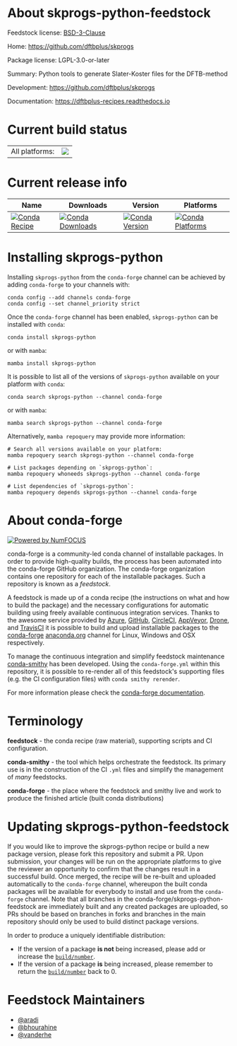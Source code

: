 About skprogs-python-feedstock
==============================

Feedstock license: [BSD-3-Clause](https://github.com/conda-forge/skprogs-python-feedstock/blob/main/LICENSE.txt)

Home: https://github.com/dftbplus/skprogs

Package license: LGPL-3.0-or-later

Summary: Python tools to generate Slater-Koster files for the DFTB-method

Development: https://github.com/dftbplus/skprogs

Documentation: https://dftbplus-recipes.readthedocs.io

Current build status
====================


<table><tr><td>All platforms:</td>
    <td>
      <a href="https://dev.azure.com/conda-forge/feedstock-builds/_build/latest?definitionId=20033&branchName=main">
        <img src="https://dev.azure.com/conda-forge/feedstock-builds/_apis/build/status/skprogs-python-feedstock?branchName=main">
      </a>
    </td>
  </tr>
</table>

Current release info
====================

| Name | Downloads | Version | Platforms |
| --- | --- | --- | --- |
| [![Conda Recipe](https://img.shields.io/badge/recipe-skprogs--python-green.svg)](https://anaconda.org/conda-forge/skprogs-python) | [![Conda Downloads](https://img.shields.io/conda/dn/conda-forge/skprogs-python.svg)](https://anaconda.org/conda-forge/skprogs-python) | [![Conda Version](https://img.shields.io/conda/vn/conda-forge/skprogs-python.svg)](https://anaconda.org/conda-forge/skprogs-python) | [![Conda Platforms](https://img.shields.io/conda/pn/conda-forge/skprogs-python.svg)](https://anaconda.org/conda-forge/skprogs-python) |

Installing skprogs-python
=========================

Installing `skprogs-python` from the `conda-forge` channel can be achieved by adding `conda-forge` to your channels with:

```
conda config --add channels conda-forge
conda config --set channel_priority strict
```

Once the `conda-forge` channel has been enabled, `skprogs-python` can be installed with `conda`:

```
conda install skprogs-python
```

or with `mamba`:

```
mamba install skprogs-python
```

It is possible to list all of the versions of `skprogs-python` available on your platform with `conda`:

```
conda search skprogs-python --channel conda-forge
```

or with `mamba`:

```
mamba search skprogs-python --channel conda-forge
```

Alternatively, `mamba repoquery` may provide more information:

```
# Search all versions available on your platform:
mamba repoquery search skprogs-python --channel conda-forge

# List packages depending on `skprogs-python`:
mamba repoquery whoneeds skprogs-python --channel conda-forge

# List dependencies of `skprogs-python`:
mamba repoquery depends skprogs-python --channel conda-forge
```


About conda-forge
=================

[![Powered by
NumFOCUS](https://img.shields.io/badge/powered%20by-NumFOCUS-orange.svg?style=flat&colorA=E1523D&colorB=007D8A)](https://numfocus.org)

conda-forge is a community-led conda channel of installable packages.
In order to provide high-quality builds, the process has been automated into the
conda-forge GitHub organization. The conda-forge organization contains one repository
for each of the installable packages. Such a repository is known as a *feedstock*.

A feedstock is made up of a conda recipe (the instructions on what and how to build
the package) and the necessary configurations for automatic building using freely
available continuous integration services. Thanks to the awesome service provided by
[Azure](https://azure.microsoft.com/en-us/services/devops/), [GitHub](https://github.com/),
[CircleCI](https://circleci.com/), [AppVeyor](https://www.appveyor.com/),
[Drone](https://cloud.drone.io/welcome), and [TravisCI](https://travis-ci.com/)
it is possible to build and upload installable packages to the
[conda-forge](https://anaconda.org/conda-forge) [anaconda.org](https://anaconda.org/)
channel for Linux, Windows and OSX respectively.

To manage the continuous integration and simplify feedstock maintenance
[conda-smithy](https://github.com/conda-forge/conda-smithy) has been developed.
Using the ``conda-forge.yml`` within this repository, it is possible to re-render all of
this feedstock's supporting files (e.g. the CI configuration files) with ``conda smithy rerender``.

For more information please check the [conda-forge documentation](https://conda-forge.org/docs/).

Terminology
===========

**feedstock** - the conda recipe (raw material), supporting scripts and CI configuration.

**conda-smithy** - the tool which helps orchestrate the feedstock.
                   Its primary use is in the construction of the CI ``.yml`` files
                   and simplify the management of *many* feedstocks.

**conda-forge** - the place where the feedstock and smithy live and work to
                  produce the finished article (built conda distributions)


Updating skprogs-python-feedstock
=================================

If you would like to improve the skprogs-python recipe or build a new
package version, please fork this repository and submit a PR. Upon submission,
your changes will be run on the appropriate platforms to give the reviewer an
opportunity to confirm that the changes result in a successful build. Once
merged, the recipe will be re-built and uploaded automatically to the
`conda-forge` channel, whereupon the built conda packages will be available for
everybody to install and use from the `conda-forge` channel.
Note that all branches in the conda-forge/skprogs-python-feedstock are
immediately built and any created packages are uploaded, so PRs should be based
on branches in forks and branches in the main repository should only be used to
build distinct package versions.

In order to produce a uniquely identifiable distribution:
 * If the version of a package **is not** being increased, please add or increase
   the [``build/number``](https://docs.conda.io/projects/conda-build/en/latest/resources/define-metadata.html#build-number-and-string).
 * If the version of a package **is** being increased, please remember to return
   the [``build/number``](https://docs.conda.io/projects/conda-build/en/latest/resources/define-metadata.html#build-number-and-string)
   back to 0.

Feedstock Maintainers
=====================

* [@aradi](https://github.com/aradi/)
* [@bhourahine](https://github.com/bhourahine/)
* [@vanderhe](https://github.com/vanderhe/)

